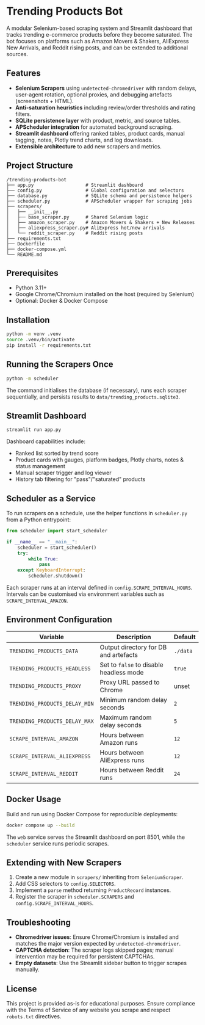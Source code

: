 # Trending Products Bot

A modular Selenium-based scraping system and Streamlit dashboard that tracks trending e-commerce products before they become saturated. The bot focuses on platforms such as Amazon Movers & Shakers, AliExpress New Arrivals, and Reddit rising posts, and can be extended to additional sources.

## Features

- **Selenium Scrapers** using `undetected-chromedriver` with random delays, user-agent rotation, optional proxies, and debugging artefacts (screenshots + HTML).
- **Anti-saturation heuristics** including review/order thresholds and rating filters.
- **SQLite persistence layer** with product, metric, and source tables.
- **APScheduler integration** for automated background scraping.
- **Streamlit dashboard** offering ranked tables, product cards, manual tagging, notes, Plotly trend charts, and log downloads.
- **Extensible architecture** to add new scrapers and metrics.

## Project Structure

```
/trending-products-bot
├── app.py                   # Streamlit dashboard
├── config.py                # Global configuration and selectors
├── database.py              # SQLite schema and persistence helpers
├── scheduler.py             # APScheduler wrapper for scraping jobs
├── scrapers/
│   ├── __init__.py
│   ├── base_scraper.py      # Shared Selenium logic
│   ├── amazon_scraper.py    # Amazon Movers & Shakers + New Releases
│   ├── aliexpress_scraper.py# AliExpress hot/new arrivals
│   └── reddit_scraper.py    # Reddit rising posts
├── requirements.txt
├── Dockerfile
├── docker-compose.yml
└── README.md
```

## Prerequisites

- Python 3.11+
- Google Chrome/Chromium installed on the host (required by Selenium)
- Optional: Docker & Docker Compose

## Installation

```bash
python -m venv .venv
source .venv/bin/activate
pip install -r requirements.txt
```

## Running the Scrapers Once

```bash
python -m scheduler
```

The command initialises the database (if necessary), runs each scraper sequentially, and persists results to `data/trending_products.sqlite3`.

## Streamlit Dashboard

```bash
streamlit run app.py
```

Dashboard capabilities include:

- Ranked list sorted by trend score
- Product cards with gauges, platform badges, Plotly charts, notes & status management
- Manual scraper trigger and log viewer
- History tab filtering for "pass"/"saturated" products

## Scheduler as a Service

To run scrapers on a schedule, use the helper functions in `scheduler.py` from a Python entrypoint:

```python
from scheduler import start_scheduler

if __name__ == "__main__":
    scheduler = start_scheduler()
    try:
        while True:
            pass
    except KeyboardInterrupt:
        scheduler.shutdown()
```

Each scraper runs at an interval defined in `config.SCRAPE_INTERVAL_HOURS`. Intervals can be customised via environment variables such as `SCRAPE_INTERVAL_AMAZON`.

## Environment Configuration

| Variable | Description | Default |
| --- | --- | --- |
| `TRENDING_PRODUCTS_DATA` | Output directory for DB and artefacts | `./data` |
| `TRENDING_PRODUCTS_HEADLESS` | Set to `false` to disable headless mode | `true` |
| `TRENDING_PRODUCTS_PROXY` | Proxy URL passed to Chrome | unset |
| `TRENDING_PRODUCTS_DELAY_MIN` | Minimum random delay seconds | `2` |
| `TRENDING_PRODUCTS_DELAY_MAX` | Maximum random delay seconds | `5` |
| `SCRAPE_INTERVAL_AMAZON` | Hours between Amazon runs | `12` |
| `SCRAPE_INTERVAL_ALIEXPRESS` | Hours between AliExpress runs | `12` |
| `SCRAPE_INTERVAL_REDDIT` | Hours between Reddit runs | `24` |

## Docker Usage

Build and run using Docker Compose for reproducible deployments:

```bash
docker compose up --build
```

The `web` service serves the Streamlit dashboard on port 8501, while the `scheduler` service runs periodic scrapes.

## Extending with New Scrapers

1. Create a new module in `scrapers/` inheriting from `SeleniumScraper`.
2. Add CSS selectors to `config.SELECTORS`.
3. Implement a `parse` method returning `ProductRecord` instances.
4. Register the scraper in `scheduler.SCRAPERS` and `config.SCRAPE_INTERVAL_HOURS`.

## Troubleshooting

- **Chromedriver issues**: Ensure Chrome/Chromium is installed and matches the major version expected by `undetected-chromedriver`.
- **CAPTCHA detection**: The scraper logs skipped pages; manual intervention may be required for persistent CAPTCHAs.
- **Empty datasets**: Use the Streamlit sidebar button to trigger scrapes manually.

## License

This project is provided as-is for educational purposes. Ensure compliance with the Terms of Service of any website you scrape and respect `robots.txt` directives.

